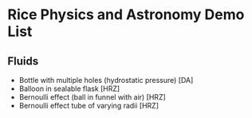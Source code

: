 # Rice Physics and Astronomy Demo List

## Fluids 
- Bottle with multiple holes (hydrostatic pressure) [DA]
- Balloon in sealable flask [HRZ]
- Bernoulli effect (ball in funnel with air) [HRZ]
- Bernoulli effect tube of varying radii [HRZ]
